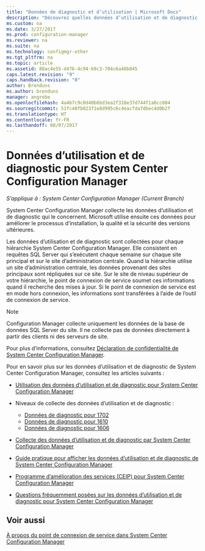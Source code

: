 ```yaml
---
title: "Données de diagnostic et d’utilisation | Microsoft Docs"
description: "Découvrez quelles données d’utilisation et de diagnostic System Center Configuration Manager collecte à son sujet."
ms.custom: na
ms.date: 3/27/2017
ms.prod: configuration-manager
ms.reviewer: na
ms.suite: na
ms.technology: configmgr-other
ms.tgt_pltfrm: na
ms.topic: article
ms.assetid: 88ac4e55-d47b-4c94-b9c3-704c6a48b845
caps.latest.revision: "9"
caps.handback.revision: "0"
author: Brenduns
ms.author: brenduns
manager: angrobe
ms.openlocfilehash: 4a4b7c9c0d40b6bd3ea2f318e37d744f1a0cc084
ms.sourcegitcommit: 51fc48fb023f1e8d995c6c4eacfda7dbec4d0b2f
ms.translationtype: HT
ms.contentlocale: fr-FR
ms.lasthandoff: 08/07/2017
---
```

# <a name="diagnostics-and-usage-data-for-system-center-configuration-manager"></a>Données d’utilisation et de diagnostic pour System Center Configuration Manager

*S’applique à : System Center Configuration Manager (Current Branch)*

System Center Configuration Manager collecte les données d’utilisation et de diagnostic qui le concernent. Microsoft utilise ensuite ces données pour améliorer le processus d’installation, la qualité et la sécurité des versions ultérieures.  

 Les données d’utilisation et de diagnostic sont collectées pour chaque hiérarchie System Center Configuration Manager. Elle consistent en requêtes SQL Server qui s’exécutent chaque semaine sur chaque site principal et sur le site d’administration centrale. Quand la hiérarchie utilise un site d’administration centrale, les données provenant des sites principaux sont répliquées sur ce site. Sur le site de niveau supérieur de votre hiérarchie, le point de connexion de service soumet ces informations quand il recherche des mises à jour. Si le point de connexion de service est en mode hors connexion, les informations sont transférées à l’aide de l’outil de connexion de service.  

> [!NOTE]  
>  Configuration Manager collecte uniquement les données de la base de données SQL Server du site. Il ne collecte pas de données directement à partir des clients ni des serveurs de site.  

 Pour plus d’informations, consultez [Déclaration de confidentialité de System Center Configuration Manager](http://go.microsoft.com/fwlink/?LinkID=626527).  

 Pour en savoir plus sur les données d’utilisation et de diagnostic de System Center Configuration Manager, consultez les articles suivants :  

-   [Utilisation des données d’utilisation et de diagnostic pour System Center Configuration Manager](../../../core/plan-design/diagnostics/how-diagnostics-and-usage-data-is-used.md)  

-   Niveaux de collecte des données d’utilisation et de diagnostic :
    - [Données de diagnostic pour 1702](/sccm/core/plan-design/diagnostics/levels-of-diagnostic-usage-data-collection-1702)      
    - [Données de diagnostic pour 1610](/sccm/core/plan-design/diagnostics/levels-of-diagnostic-usage-data-collection-1610)  
    - [Données de diagnostic pour 1606](/sccm/core/plan-design/diagnostics/levels-of-diagnostic-usage-data-collection-1606)    

<!--
    - [Diagnostic data for 1602](/sccm/core/plan-design/diagnostics/levels-of-diagnostic-usage-data-collection-1602)
    - [Diagnostic data for  1511](/sccm/core/plan-design/diagnostics/levels-of-diagnostic-usage-data-collection-1511)
-->

-   [Collecte des données d’utilisation et de diagnostic par System Center Configuration Manager](../../../core/plan-design/diagnostics/how-diagnostics-and-usage-data-is-collected.md)  

-   [Guide pratique pour afficher les données d’utilisation et de diagnostic de System Center Configuration Manager](../../../core/plan-design/diagnostics/view-diagnostics-and-usage-data.md)  

-   [Programme d’amélioration des services (CEIP) pour System Center Configuration Manager](../../../core/plan-design/diagnostics/customer-experience-improvement-program-ceip.md)  

-   [Questions fréquemment posées sur les données d’utilisation et de diagnostic pour System Center Configuration Manager](../../../core/understand/frequently-asked-questions-about-diagnostics-and-usage-data.md)  

## <a name="see-also"></a>Voir aussi  
 [À propos du point de connexion de service dans System Center Configuration Manager](../../../core/servers/deploy/configure/about-the-service-connection-point.md)
